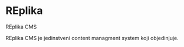 REplika
=======

REplika CMS

REplika CMS je jedinstveni content managment system koji objedinjuje.
